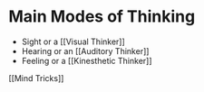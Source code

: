 # Main Modes of Thinking 
- Sight or a [[Visual Thinker]]
- Hearing or an [[Auditory Thinker]]
- Feeling or a [[Kinesthetic Thinker]]


[[Mind Tricks]]